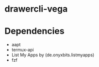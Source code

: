# drawercli-vega

# Dependencies 

* aapt
* termux-api
* List My Apps by (de.onyxbits.listmyapps)
* fzf
